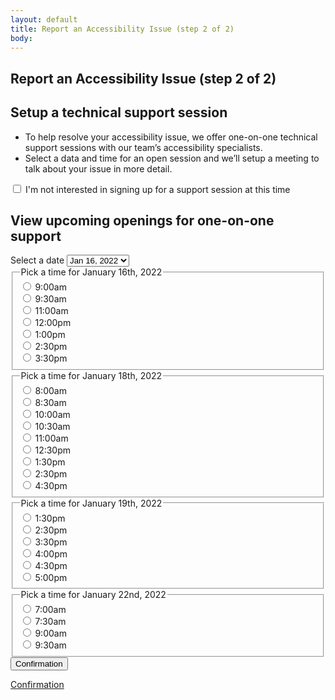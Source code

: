 ```yaml
---
layout: default
title: Report an Accessibility Issue (step 2 of 2)
body:
---
```


<main id="main-content">
  <div class="bg-base-lightest">
    <section class="grid-container usa-section">
      <div class="grid-row flex-justify-center">
        <div class="grid-col-12 tablet:grid-col-12 desktop:grid-col-12">
          <div class="
                bg-white
                padding-y-3 padding-x-5
                border border-base-lighter
              ">
            <h1 class="margin-bottom-0">Report an Accessibility Issue (step 2 of 2)</h1>
            <h2>Setup a technical support session</h2>
            <ul class="usa-list">
              <li>To help resolve your accessibility issue, we offer one-on-one technical support sessions with our team’s accessibility specialists.</li>
              <li>Select a data and time for an open session and we’ll setup a meeting to talk about your issue in more detail.</li>
            </ul>
            <div class="usa-checkbox margin-top-5">
              <input class="usa-checkbox__input" id="not-interested" type="checkbox" name="not-interested"
                value="not-interested"/>
              <label class="usa-checkbox__label" for="not-interested">I'm not interested in signing up for a support session at this time</label>
            </div>
            <div id="upcoming-openings">
              <h2 class="margin-top-5">View upcoming openings for one-on-one support</h2>
              <form class="usa-form" id="dateForm" method="get" action="{{ '/confirmation' | url }}">
                <div id="tabbed-interface" class="height-mobile">
                  <label class="usa-label margin-top-0" for="tabs">Select a date</label>
                  <select class="usa-select usa-input--xl" id="tabs">
                    <option disabled>Select a date</option>
                    <option value="Jan-16-2022">Jan 16, 2022</option>
                    <option value="Jan-18-2022">Jan 18, 2022</option>
                    <option value="Jan-19-2022">Jan 19, 2022</option>
                    <option value="Jan-22-2022">Jan 22, 2022</option>
                  </select>
                  <div id="Jan-16-2022" class="tab-content active">
                      <fieldset class="usa-fieldset flex">
                        <legend class="usa-legend">Pick a time for January 16th, 2022</legend>
                        <div class="usa-radio">
                          <input class="usa-radio__input usa-radio__input--tile" id="time-1" type="radio" name="day-1-time" value="9:00am"/>
                          <label class="usa-radio__label" for="time-1">9:00am</label>
                        </div>
                        <div class="usa-radio">
                          <input class="usa-radio__input usa-radio__input--tile" id="time-2" type="radio" name="day-1-time" value="9:30am" />
                          <label class="usa-radio__label" for="time-2">9:30am</label>
                        </div>
                        <div class="usa-radio">
                          <input class="usa-radio__input usa-radio__input--tile" id="time-3" type="radio" name="day-1-time" value="11:00am" />
                          <label class="usa-radio__label" for="time-3">11:00am</label>
                        </div>
                        <div class="usa-radio">
                          <input class="usa-radio__input usa-radio__input--tile" id="time-4" type="radio" name="day-1-time" value="12:00pm" />
                          <label class="usa-radio__label" for="time-4">12:00pm</label>
                        </div>
                        <div class="usa-radio">
                          <input class="usa-radio__input usa-radio__input--tile" id="time-5" type="radio" name="day-1-time" value="1:00pm" />
                          <label class="usa-radio__label" for="time-5">1:00pm</label>
                        </div>
                        <div class="usa-radio">
                          <input class="usa-radio__input usa-radio__input--tile" id="time-6" type="radio" name="day-1-time" value="2:30pm" />
                          <label class="usa-radio__label" for="time-6">2:30pm</label>
                        </div>
                        <div class="usa-radio">
                          <input class="usa-radio__input usa-radio__input--tile" id="time-7" type="radio" name="day-1-time" value="3:30pm" />
                          <label class="usa-radio__label" for="time-7">3:30pm</label>
                        </div>
                      </fieldset>
                  </div>
                  <div id="Jan-18-2022" class="tab-content">
                    <fieldset class="usa-fieldset flex">
                      <legend class="usa-legend">Pick a time for January 18th, 2022</legend>
                      <div class="usa-radio">
                        <input class="usa-radio__input usa-radio__input--tile" id="time-11" type="radio" name="day-2-time" value="8:00am" />
                        <label class="usa-radio__label" for="time-11">8:00am</label>
                      </div>
                      <div class="usa-radio">
                        <input class="usa-radio__input usa-radio__input--tile" id="time-12" type="radio" name="day-2-time" value="8:30am" />
                        <label class="usa-radio__label" for="time-12">8:30am</label>
                      </div>
                      <div class="usa-radio">
                        <input class="usa-radio__input usa-radio__input--tile" id="time-13" type="radio" name="day-2-time" value="10:00am" />
                        <label class="usa-radio__label" for="time-13">10:00am</label>
                      </div>
                      <div class="usa-radio">
                        <input class="usa-radio__input usa-radio__input--tile" id="time-14" type="radio" name="day-2-time" value="10:30am" />
                        <label class="usa-radio__label" for="time-14">10:30am</label>
                      </div>
                      <div class="usa-radio">
                        <input class="usa-radio__input usa-radio__input--tile" id="time-15" type="radio" name="day-2-time" value="11:00am" />
                        <label class="usa-radio__label" for="time-15">11:00am</label>
                      </div>
                      <div class="usa-radio">
                        <input class="usa-radio__input usa-radio__input--tile" id="time-16" type="radio" name="day-2-time" value="12:30pm" />
                        <label class="usa-radio__label" for="time-16">12:30pm</label>
                      </div>
                      <div class="usa-radio">
                        <input class="usa-radio__input usa-radio__input--tile" id="time-17" type="radio" name="day-2-time" value="1:30pm" />
                        <label class="usa-radio__label" for="time-17">1:30pm</label>
                      </div>
                      <div class="usa-radio">
                        <input class="usa-radio__input usa-radio__input--tile" id="time-18" type="radio" name="day-2-time" value="2:30pm" />
                        <label class="usa-radio__label" for="time-18">2:30pm</label>
                      </div>
                      <div class="usa-radio">
                        <input class="usa-radio__input usa-radio__input--tile" id="time-19" type="radio" name="day-2-time" value="4:30pm" />
                        <label class="usa-radio__label" for="time-19">4:30pm</label>
                      </div>
                    </fieldset>
                  </div>
                  <div id="Jan-19-2022" class="tab-content">
                    <fieldset class="usa-fieldset flex">
                      <legend class="usa-legend">Pick a time for January 19th, 2022</legend>
                      <div class="usa-radio">
                        <input class="usa-radio__input usa-radio__input--tile" id="time-20" type="radio" name="day-3-time" value="1:30pm" />
                        <label class="usa-radio__label" for="time-20">1:30pm</label>
                      </div>
                      <div class="usa-radio">
                        <input class="usa-radio__input usa-radio__input--tile" id="time-21" type="radio" name="day-3-time" value="2:30pm" />
                        <label class="usa-radio__label" for="time-21">2:30pm</label>
                      </div>
                      <div class="usa-radio">
                        <input class="usa-radio__input usa-radio__input--tile" id="time-22" type="radio" name="day-3-time" value="3:30pm" />
                        <label class="usa-radio__label" for="time-22">3:30pm</label>
                      </div>
                      <div class="usa-radio">
                        <input class="usa-radio__input usa-radio__input--tile" id="time-23" type="radio" name="day-3-time" value="4:00pm" />
                        <label class="usa-radio__label" for="time-23">4:00pm</label>
                      </div>
                      <div class="usa-radio">
                        <input class="usa-radio__input usa-radio__input--tile" id="time-24" type="radio" name="day-3-time" value="4:30pm" />
                        <label class="usa-radio__label" for="time-24">4:30pm</label>
                      </div>
                      <div class="usa-radio">
                        <input class="usa-radio__input usa-radio__input--tile" id="time-34" type="radio" name="day-3-time" value="5:00pm" />
                        <label class="usa-radio__label" for="time-34">5:00pm</label>
                      </div>
                    </fieldset>
                  </div>
                  <div id="Jan-22-2022" class="tab-content">
                    <fieldset class="usa-fieldset flex">
                      <legend class="usa-legend">Pick a time for January 22nd, 2022</legend>
                      <div class="usa-radio">
                        <input class="usa-radio__input usa-radio__input--tile" id="time-30" type="radio" name="day-4-time" value="7:00am" />
                        <label class="usa-radio__label" for="time-30">7:00am</label>
                      </div>
                      <div class="usa-radio">
                        <input class="usa-radio__input usa-radio__input--tile" id="time-31" type="radio" name="day-4-time" value="7:30am" />
                        <label class="usa-radio__label" for="time-31">7:30am</label>
                      </div>
                      <div class="usa-radio">
                        <input class="usa-radio__input usa-radio__input--tile" id="time-32" type="radio" name="day-4-time" value="9:00am" />
                        <label class="usa-radio__label" for="time-32">9:00am</label>
                      </div>
                      <div class="usa-radio">
                        <input class="usa-radio__input usa-radio__input--tile" id="time-33" type="radio" name="day-4-time" value="9:30am" />
                        <label class="usa-radio__label" for="time-33">9:30am</label>
                      </div>
                    </fieldset>
                  </div>
                </div>
                <button class="usa-button margin-y-4" id="save-info">Confirmation</a>
              </form>
            </div>
            <a id="confirmation-link" class="usa-button display-none margin-top-5 margin-bottom-4" href="{{ '/confirmation' | url }}">Confirmation</a>
          </div>
        </div>
      </div>
    </section>

  </div>
</main>

<script type="application/javascript">

  // Hide/show date content
  document.addEventListener('DOMContentLoaded', function() {
      document.querySelector('#not-interested').checked = false;
  });

  document.querySelector('#not-interested').addEventListener('change', function() {
      let section = document.querySelector('#upcoming-openings');
      let confirmation = document.querySelector('#confirmation-link');
      if(this.checked) {
          section.style.display = 'none';
          confirmation.style.display = 'inline-block';
      } else {
          section.style.display = 'block';
          confirmation.style.display = 'none';
      }
  });
  
  // Create faux tabs with select dropdown
  const tabs = document.querySelector('#tabs');
  const tabContents = document.querySelectorAll('.tab-content');

  if (document.querySelector('#tabs')) {
    tabs.addEventListener('change', () => {
      tabContents.forEach(tabContent => {
        tabContent.classList.remove('active');
        tabContent.blur();
      });
      const selectedTab = document.querySelector(`#${tabs.value}`);
      selectedTab.classList.add('active');
    });
  }

  // Get all the radio buttons
  const buttons = document.querySelectorAll('input[type="radio"]');

  // Add a click event listener to each button
  buttons.forEach(button => {
    button.addEventListener('click', () => {
      const lastButtonClicked = button.value;
      localStorage.setItem("time", lastButtonClicked);
      // When a button is clicked, deselect all buttons in the other groups
      buttons.forEach(otherButton => {
        if (otherButton !== button && otherButton.name !== button.name) {
          otherButton.checked = false;
        }
      });
    });
  });

  // Submit form
  document.querySelector('#dateForm').addEventListener('keypress', function(e) {
    if(e.target.tagName != 'BUTTON') {
      e.preventDefault();
    }  
  });

  const submitButton = document.getElementById("save-info");
  submitButton.addEventListener("click", saveDate);

  function saveDate() {
    // Get the form data and format day to be human-readable
    const day = document.querySelector('#tabs').value;
    const date = new Date(day);
    const formattedDay = date.toLocaleDateString('en-US', { month: 'long', day: 'numeric', year: 'numeric' });

    // Save the form data to local storage
    localStorage.setItem("formattedDay", formattedDay);
  }
</script>
